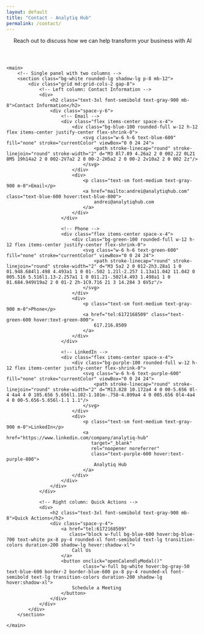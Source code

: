 ```yaml
---
layout: default
title: "Contact - Analytiq Hub"
permalink: /contact/
---
```


<div class="max-w-6xl mx-auto px-4 sm:px-6 md:px-8 py-4 md:py-12">
    <header class="text-center md:mb-12 mb-8">
        <p class="text-xl text-gray-600 mb-8">
            Reach out to discuss how we can help transform your business with AI
        </p>
    </header>

    <main>
        <!-- Single panel with two columns -->
        <section class="bg-white rounded-lg shadow-lg p-8 mb-12">
            <div class="grid md:grid-cols-2 gap-8">
                <!-- Left column: Contact Information -->
                <div>
                    <h2 class="text-3xl font-semibold text-gray-900 mb-8">Contact Information</h2>
                    <div class="space-y-6">
                        <!-- Email -->
                        <div class="flex items-center space-x-4">
                            <div class="bg-blue-100 rounded-full w-12 h-12 flex items-center justify-center flex-shrink-0">
                                <svg class="w-6 h-6 text-blue-600" fill="none" stroke="currentColor" viewBox="0 0 24 24">
                                    <path stroke-linecap="round" stroke-linejoin="round" stroke-width="2" d="M3 8l7.89 4.26a2 2 0 002.22 0L21 8M5 19h14a2 2 0 002-2V7a2 2 0 00-2-2H5a2 2 0 00-2 2v10a2 2 0 002 2z"/>
                                </svg>
                            </div>
                            <div>
                                <p class="text-sm font-medium text-gray-900 m-0">Email</p>
                                <a href="mailto:andrei@analytiqhub.com" class="text-blue-600 hover:text-blue-800">
                                    andrei@analytiqhub.com
                                </a>
                            </div>
                        </div>

                        <!-- Phone -->
                        <div class="flex items-center space-x-4">
                            <div class="bg-green-100 rounded-full w-12 h-12 flex items-center justify-center flex-shrink-0">
                                <svg class="w-6 h-6 text-green-600" fill="none" stroke="currentColor" viewBox="0 0 24 24">
                                    <path stroke-linecap="round" stroke-linejoin="round" stroke-width="2" d="M3 5a2 2 0 012-2h3.28a1 1 0 01.948.684l1.498 4.493a1 1 0 01-.502 1.21l-2.257 1.13a11.042 11.042 0 005.516 5.516l1.13-2.257a1 1 0 011.21-.502l4.493 1.498a1 1 0 01.684.949V19a2 2 0 01-2 2h-1C9.716 21 3 14.284 3 6V5z"/>
                                </svg>
                            </div>
                            <div>
                                <p class="text-sm font-medium text-gray-900 m-0">Phone</p>
                                <a href="tel:6172168509" class="text-green-600 hover:text-green-800">
                                    617.216.8509
                                </a>
                            </div>
                        </div>

                        <!-- LinkedIn -->
                        <div class="flex items-center space-x-4">
                            <div class="bg-purple-100 rounded-full w-12 h-12 flex items-center justify-center flex-shrink-0">
                                <svg class="w-6 h-6 text-purple-600" fill="none" stroke="currentColor" viewBox="0 0 24 24">
                                    <path stroke-linecap="round" stroke-linejoin="round" stroke-width="2" d="M13.828 10.172a4 4 0 00-5.656 0l-4 4a4 4 0 105.656 5.656l1.102-1.101m-.758-4.899a4 4 0 005.656 0l4-4a4 4 0 00-5.656-5.656l-1.1 1.1"/>
                                </svg>
                            </div>
                            <div>
                                <p class="text-sm font-medium text-gray-900 m-0">LinkedIn</p>
                                <a href="https://www.linkedin.com/company/analytiq-hub" 
                                   target="_blank"
                                   rel="noopener noreferrer"
                                   class="text-purple-600 hover:text-purple-800">
                                    Analytiq Hub
                                </a>
                            </div>
                        </div>
                    </div>
                </div>

                <!-- Right column: Quick Actions -->
                <div>
                    <h2 class="text-3xl font-semibold text-gray-900 mb-8">Quick Actions</h2>
                    <div class="space-y-4">
                        <a href="tel:6172168509" 
                           class="block w-full bg-blue-600 hover:bg-blue-700 text-white px-8 py-4 rounded-xl font-semibold text-lg transition-colors duration-200 shadow-lg hover:shadow-xl">
                            Call Us
                        </a>
                        <button onclick="openCalendlyModal()" 
                                class="w-full bg-white hover:bg-gray-50 text-blue-600 border-2 border-blue-600 px-8 py-4 rounded-xl font-semibold text-lg transition-colors duration-200 shadow-lg hover:shadow-xl">
                            Schedule a Meeting
                        </button>
                    </div>
                </div>
            </div>
        </section>

    </main>
</div>